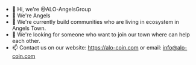 - 👋 Hi, we're @ALO-AngelsGroup
- 👀 We're Angels
- 🌱 We're currently build communities who are living in ecosystem in Angels Town.
- 💞️ We're looking for someone who want to join our town where can help each other.
- 📫 Contact us on our website: https://alo-coin.com or email: info@alo-coin.com

<!---
ALO-AngelsGroup/ALO-AngelsGroup is a ✨ special ✨ repository because its `README.md` (this file) appears on your GitHub profile.
You can click the Preview link to take a look at your changes.
--->
